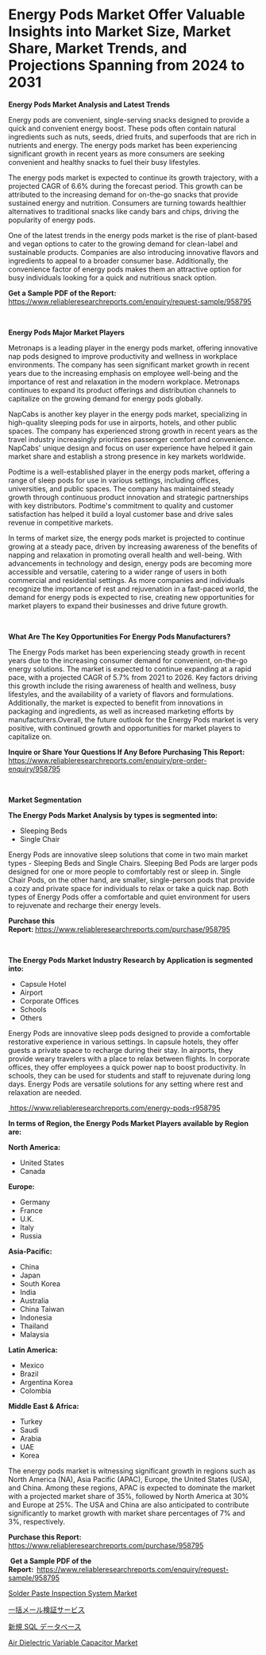 <p><h1>Energy Pods Market Offer Valuable Insights into Market Size, Market Share, Market Trends, and Projections Spanning from 2024 to 2031</h1></p><p><strong>Energy Pods Market Analysis and Latest Trends</strong></p>
<p><p>Energy pods are convenient, single-serving snacks designed to provide a quick and convenient energy boost. These pods often contain natural ingredients such as nuts, seeds, dried fruits, and superfoods that are rich in nutrients and energy. The energy pods market has been experiencing significant growth in recent years as more consumers are seeking convenient and healthy snacks to fuel their busy lifestyles.</p><p>The energy pods market is expected to continue its growth trajectory, with a projected CAGR of 6.6% during the forecast period. This growth can be attributed to the increasing demand for on-the-go snacks that provide sustained energy and nutrition. Consumers are turning towards healthier alternatives to traditional snacks like candy bars and chips, driving the popularity of energy pods.</p><p>One of the latest trends in the energy pods market is the rise of plant-based and vegan options to cater to the growing demand for clean-label and sustainable products. Companies are also introducing innovative flavors and ingredients to appeal to a broader consumer base. Additionally, the convenience factor of energy pods makes them an attractive option for busy individuals looking for a quick and nutritious snack option.</p></p>
<p><strong>Get a Sample PDF of the Report:&nbsp;</strong> <a href="https://www.reliableresearchreports.com/enquiry/request-sample/958795">https://www.reliableresearchreports.com/enquiry/request-sample/958795</a></p>
<p>&nbsp;</p>
<p><strong>Energy Pods Major Market Players</strong></p>
<p><p>Metronaps is a leading player in the energy pods market, offering innovative nap pods designed to improve productivity and wellness in workplace environments. The company has seen significant market growth in recent years due to the increasing emphasis on employee well-being and the importance of rest and relaxation in the modern workplace. Metronaps continues to expand its product offerings and distribution channels to capitalize on the growing demand for energy pods globally.</p><p>NapCabs is another key player in the energy pods market, specializing in high-quality sleeping pods for use in airports, hotels, and other public spaces. The company has experienced strong growth in recent years as the travel industry increasingly prioritizes passenger comfort and convenience. NapCabs' unique design and focus on user experience have helped it gain market share and establish a strong presence in key markets worldwide.</p><p>Podtime is a well-established player in the energy pods market, offering a range of sleep pods for use in various settings, including offices, universities, and public spaces. The company has maintained steady growth through continuous product innovation and strategic partnerships with key distributors. Podtime's commitment to quality and customer satisfaction has helped it build a loyal customer base and drive sales revenue in competitive markets.</p><p>In terms of market size, the energy pods market is projected to continue growing at a steady pace, driven by increasing awareness of the benefits of napping and relaxation in promoting overall health and well-being. With advancements in technology and design, energy pods are becoming more accessible and versatile, catering to a wider range of users in both commercial and residential settings. As more companies and individuals recognize the importance of rest and rejuvenation in a fast-paced world, the demand for energy pods is expected to rise, creating new opportunities for market players to expand their businesses and drive future growth.</p></p>
<p>&nbsp;</p>
<p><strong>What Are The Key Opportunities For Energy Pods Manufacturers?</strong></p>
<p><p>The Energy Pods market has been experiencing steady growth in recent years due to the increasing consumer demand for convenient, on-the-go energy solutions. The market is expected to continue expanding at a rapid pace, with a projected CAGR of 5.7% from 2021 to 2026. Key factors driving this growth include the rising awareness of health and wellness, busy lifestyles, and the availability of a variety of flavors and formulations. Additionally, the market is expected to benefit from innovations in packaging and ingredients, as well as increased marketing efforts by manufacturers.Overall, the future outlook for the Energy Pods market is very positive, with continued growth and opportunities for market players to capitalize on.</p></p>
<p><strong>Inquire or Share Your Questions If Any Before Purchasing This Report:</strong> <a href="https://www.reliableresearchreports.com/enquiry/pre-order-enquiry/958795">https://www.reliableresearchreports.com/enquiry/pre-order-enquiry/958795</a></p>
<p>&nbsp;</p>
<p><strong>Market Segmentation</strong></p>
<p><strong>The Energy Pods Market Analysis by types is segmented into:</strong></p>
<p><ul><li>Sleeping Beds</li><li>Single Chair</li></ul></p>
<p><p>Energy Pods are innovative sleep solutions that come in two main market types - Sleeping Beds and Single Chairs. Sleeping Bed Pods are larger pods designed for one or more people to comfortably rest or sleep in. Single Chair Pods, on the other hand, are smaller, single-person pods that provide a cozy and private space for individuals to relax or take a quick nap. Both types of Energy Pods offer a comfortable and quiet environment for users to rejuvenate and recharge their energy levels.</p></p>
<p><strong>Purchase this Report:&nbsp;</strong><a href="https://www.reliableresearchreports.com/purchase/958795">https://www.reliableresearchreports.com/purchase/958795</a></p>
<p>&nbsp;</p>
<p><strong>The Energy Pods Market Industry Research by Application is segmented into:</strong></p>
<p><ul><li>Capsule Hotel</li><li>Airport</li><li>Corporate Offices</li><li>Schools</li><li>Others</li></ul></p>
<p><p>Energy Pods are innovative sleep pods designed to provide a comfortable restorative experience in various settings. In capsule hotels, they offer guests a private space to recharge during their stay. In airports, they provide weary travelers with a place to relax between flights. In corporate offices, they offer employees a quick power nap to boost productivity. In schools, they can be used for students and staff to rejuvenate during long days. Energy Pods are versatile solutions for any setting where rest and relaxation are needed.</p></p>
<p><a href="https://www.reliableresearchreports.com/energy-pods-r958795">&nbsp;https://www.reliableresearchreports.com/energy-pods-r958795</a></p>
<p><strong>In terms of Region, the Energy Pods Market Players available by Region are:</strong></p>
<p>
    <p> <strong> North America: </strong>
        <ul>
            <li>United States</li>
            <li>Canada</li>
        </ul>
        </p> 
    <p> <strong> Europe: </strong>
        <ul>
            <li>Germany</li>
            <li>France</li>
            <li>U.K.</li>
            <li>Italy</li>
            <li>Russia</li>
        </ul>
        </p> 
    <p> <strong> Asia-Pacific: </strong>
        <ul>
            <li>China</li>
            <li>Japan</li>
            <li>South Korea</li>
            <li>India</li>
            <li>Australia</li>
            <li>China Taiwan</li>
            <li>Indonesia</li>
            <li>Thailand</li>
            <li>Malaysia</li>
        </ul>
        </p> 
    <p> <strong> Latin America: </strong>
        <ul>
            <li>Mexico</li>
            <li>Brazil</li>
            <li>Argentina Korea</li>
            <li>Colombia</li>
        </ul>
        </p> 
    <p> <strong> Middle East & Africa: </strong>
        <ul>
            <li>Turkey</li>
            <li>Saudi</li>
            <li>Arabia</li>
            <li>UAE</li>
            <li>Korea</li>
        </ul>
    </p>
    </p>
<p><p>The energy pods market is witnessing significant growth in regions such as North America (NA), Asia Pacific (APAC), Europe, the United States (USA), and China. Among these regions, APAC is expected to dominate the market with a projected market share of 35%, followed by North America at 30% and Europe at 25%. The USA and China are also anticipated to contribute significantly to market growth with market share percentages of 7% and 3%, respectively.</p></p>
<p><strong>Purchase this Report: </strong><a href="https://www.reliableresearchreports.com/purchase/958795">https://www.reliableresearchreports.com/purchase/958795</a></p>
<p>&nbsp;<strong>Get a Sample PDF of the Report:&nbsp;&nbsp;</strong><a href="https://www.reliableresearchreports.com/enquiry/request-sample/958795">https://www.reliableresearchreports.com/enquiry/request-sample/958795</a></p>
<p><strong></strong></p>
<p><p><a href="https://github.com/singletonthaxterkelliehr2df/Market-Research-Report-List-2/blob/main/solder-paste-inspection-system-market.md">Solder Paste Inspection System Market</a></p><p><a href="https://github.com/bevdtkn4419963/Market-Research-Report-List-1/blob/main/958174534968.md">一括メール検証サービス</a></p><p><a href="https://github.com/MosesSpinka1914/Market-Research-Report-List-1/blob/main/121137734969.md">新規 SQL データベース</a></p><p><a href="https://github.com/RichRobinson5/Market-Research-Report-List-4/blob/main/air-dielectric-variable-capacitor-market.md">Air Dielectric Variable Capacitor Market</a></p></p>